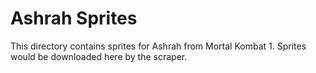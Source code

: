 # Ashrah Sprites

This directory contains sprites for Ashrah from Mortal Kombat 1.
Sprites would be downloaded here by the scraper.
